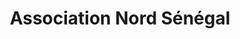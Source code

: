 ---
title: "Association Nord Sénégal"
url: /chambois/association-nord-senegal/
shop: Gebrauchtwaren
---